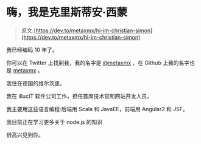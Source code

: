 # 嗨，我是克里斯蒂安·西蒙

> 原文:[https://dev.to/metaxmx/hi-im-christian-simon](https://dev.to/metaxmx/hi-im-christian-simon)

我已经编码 10 年了。

你可以在 Twitter 上找到我，我的名字是 [@metaxmx](https://twitter.com/metaxmx) ，在 Github 上我的名字也是 [metaxmx](https://github.com/metaxmx) 。

我住在德国的维尔茨堡。

我在 illucIT 软件公司工作，担任首席技术官和网站开发人员。

我主要用这些语言编程:后端用 Scala 和 JavaEE，前端用 Angular2 和 JSF。

我目前正在学习更多关于 node.js 的知识

很高兴见到你。